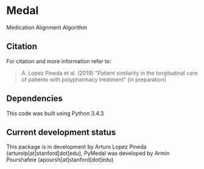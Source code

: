 # Medal
Medication Alignment Algorithm


## Citation
For citation and more information refer to:

>A. Lopez Pineda et al. (2019) "Patient similarity in the longitudinal care of patients with polypharmacy treatment" (in preparation)


## Dependencies
This code was built using Python 3.4.3


## Current development status
This package is in development by Arturo Lopez Pineda (arturolp[at]stanford[dot]edu), PyMedal was developed by Armin Pourshafeie (apoursh[at]stanford[dot]edu)
